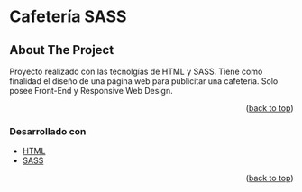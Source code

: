 <h1>Cafetería SASS</h1>


<!-- ABOUT THE PROJECT -->
## About The Project

Proyecto realizado con las tecnolgías de HTML y SASS. Tiene como finalidad el diseño de una página web para publicitar una cafetería. Solo posee Front-End y Responsive Web Design.

<p align="right">(<a href="#top">back to top</a>)</p>



### Desarrollado con

* [HTML](https://developer.mozilla.org/es/docs/Web/HTML)
* [SASS](https://sass-lang.com/)

<p align="right">(<a href="#top">back to top</a>)</p>

